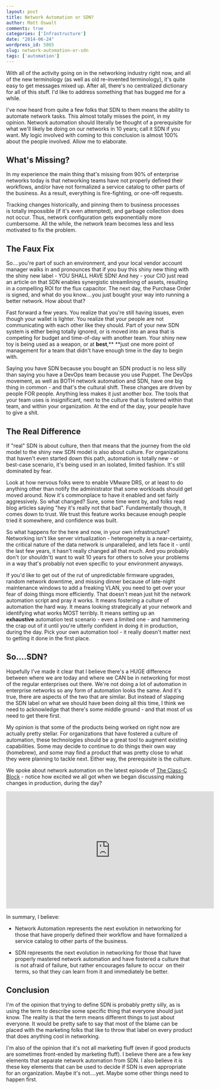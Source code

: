 ```yaml
---
layout: post
title: Network Automation or SDN?
author: Matt Oswalt
comments: true
categories: ['Infrastructure']
date: "2014-06-24"
wordpress_id: 5865
slug: network-automation-or-sdn
tags: ['automation']
---
```



With all of the activity going on in the networking industry right now, and all of the new terminology (as well as old re-invented terminology), it's quite easy to get messages mixed up. After all, there's no centralized dictionary for all of this stuff. I'd like to address something that has bugged me for a while.

I've now heard from quite a few folks that SDN to them means the ability to automate network tasks. This almost totally misses the point, in my opinion. Network automation should literally be thought of a prerequisite for what we'll likely be doing on our networks in 10 years; call it SDN if you want. My logic involved with coming to this conclusion is almost 100% about the people involved. Allow me to elaborate.

## What's Missing?

In my experience the main thing that's missing from 90% of enterprise networks today is that networking teams have not properly defined their workflows, and/or have not formalized a service catalog to other parts of the business. As a result, everything is fire-fighting, or one-off requests.

Tracking changes historically, and pinning them to business processes is totally impossible (if it's even attempted), and garbage collection does not occur. Thus, network configuration gets exponentially more cumbersome. All the while, the network team becomes less and less motivated to fix the problem.

## The Faux Fix

So....you're part of such an environment, and your local vendor account manager walks in and pronounces that if you buy this shiny new thing with the shiny new label - YOU SHALL HAVE SDN! And hey - your CIO just read an article on that SDN enables synergistic streamlining of assets, resulting in a compelling ROI for the flux capacitor. The next day, the Purchase Order is signed, and what do you know....you just bought your way into running a better network. How about that?

Fast forward a few years. You realize that you're still having issues, even though your wallet is lighter. You realize that your people are not communicating with each other like they should. Part of your new SDN system is either being totally ignored, or is moved into an area that is competing for budget and time-of-day with another team. Your shiny new toy is being used as a weapon, or at **best**,** **just one more point of management for a team that didn't have enough time in the day to begin with.

Saying you have SDN because you bought an SDN product is no less silly than saying you have a DevOps team because you use Puppet. The DevOps movement, as well as BOTH network automation and SDN, have one big thing in common - and that's the cultural shift. These changes are driven by people FOR people. Anything less makes it just another box. The tools that your team uses is insignificant, next to the culture that is fostered within that team, and within your organization. At the end of the day, your people have to give a shit.

## The Real Difference

If "real" SDN is about culture, then that means that the journey from the old model to the shiny new SDN model is also about culture. For organizations that haven't even started down this path, automation is totally new - or best-case scenario, it's being used in an isolated, limited fashion. It's still dominated by fear.

Look at how nervous folks were to enable VMware DRS, or at least to do anything other than notify the administrator that some workloads should get moved around. Now it's commonplace to have it enabled and set fairly aggressively. So what changed? Sure, some time went by, and folks read blog articles saying "hey it's really not that bad". Fundamentally though, it comes down to trust. We trust this feature works because enough people tried it somewhere, and confidence was built.

So what happens for the here and now, in your own infrastructure? Networking isn't like server virtualization - heterogeneity is a near-certainty, the critical nature of the data network is unparalleled, and lets face it - until the last few years, it hasn't really changed all that much. And you probably don't (or shouldn't) want to wait 10 years for others to solve your problems in a way that's probably not even specific to your environment anyways.

If you'd like to get out of the rut of unpredictable firmware upgrades, random network downtime, and missing dinner because of late-night maintenance windows to add a freaking VLAN, you need to get over your fear of doing things more efficiently. That doesn't mean just hit the network automation script and pray it works. It means fostering a culture of automation the hard way. It means looking strategically at your network and identifying what works MOST terribly. It means setting up an **exhaustive** automation test scenario - even a limited one - and hammering the crap out of it until you're utterly confident in doing it in production, during the day. Pick your own automation tool - it really doesn't matter next to getting it done in the first place.

## So....SDN?

Hopefully I've made it clear that I believe there's a HUGE difference between where we are today and where we CAN be in networking for most of the regular enterprises out there. We're not doing a lot of automation in enterprise networks so any form of automation looks the same. And it's true, there are aspects of the two that are similar. But instead of slapping the SDN label on what we should have been doing all this time, I think we need to acknowledge that there's some middle ground - and that most of us need to get there first.

My opinion is that some of the products being worked on right now are actually pretty stellar. For organizations that have fostered a culture of automation, these technologies should be a great tool to augment existing capabilities. Some may decide to continue to do things their own way (homebrew), and some may find a product that was pretty close to what they were planning to tackle next. Either way, the prerequisite is the culture.

We spoke about network automation on the latest episode of [The Class-C Block](http://classcblock.com/2014/06/23/show-16-ansible-and-network-automation/) - notice how excited we all got when we began discussing making changes in production, during the day?

<div style="text-align: center"><iframe width="560" height="315" src="https://www.youtube.com/embed/5Bec9UBzdaQ" frameborder="0" allowfullscreen></iframe></div>

In summary, I believe:
	
  * Network Automation represents the next evolution in networking for those that have properly defined their workflow and have formalized a service catalog to other parts of the business.
	
  * SDN represents the next evolution in networking for those that have properly mastered network automation and have fostered a culture that is not afraid of failure, but rather encourages failure to occur  on their terms, so that they can learn from it and immediately be better.

## Conclusion

I'm of the opinion that trying to define SDN is probably pretty silly, as is using the term to describe some specific thing that everyone should just know. The reality is that the term means different things to just about everyone. It would be pretty safe to say that most of the blame can be placed with the marketing folks that like to throw that label on every product that does anything cool in networking.

I'm also of the opinion that it's not all marketing fluff (even if good products are sometimes front-ended by marketing fluff). I believe there are a few key elements that separate network automation from SDN. I also believe it is these key elements that can be used to decide if SDN is even appropriate for an organization. Maybe it's not....yet. Maybe some other things need to happen first.
